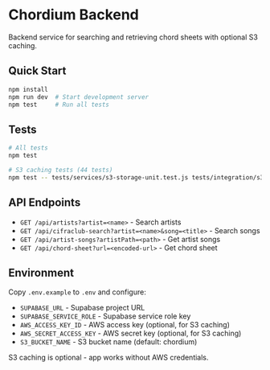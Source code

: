 # Chordium Backend

Backend service for searching and retrieving chord sheets with optional S3 caching.

## Quick Start

```bash
npm install
npm run dev  # Start development server
npm test     # Run all tests
```

## Tests

```bash
# All tests
npm test

# S3 caching tests (44 tests)
npm test -- tests/services/s3-storage-unit.test.js tests/integration/s3-cache-performance.test.js tests/integration/s3-data-validation.test.js
```

## API Endpoints

- `GET /api/artists?artist=<name>` - Search artists
- `GET /api/cifraclub-search?artist=<name>&song=<title>` - Search songs
- `GET /api/artist-songs?artistPath=<path>` - Get artist songs
- `GET /api/chord-sheet?url=<encoded-url>` - Get chord sheet

## Environment

Copy `.env.example` to `.env` and configure:

- `SUPABASE_URL` - Supabase project URL
- `SUPABASE_SERVICE_ROLE` - Supabase service role key
- `AWS_ACCESS_KEY_ID` - AWS access key (optional, for S3 caching)
- `AWS_SECRET_ACCESS_KEY` - AWS secret key (optional, for S3 caching)
- `S3_BUCKET_NAME` - S3 bucket name (default: chordium)

S3 caching is optional - app works without AWS credentials.
